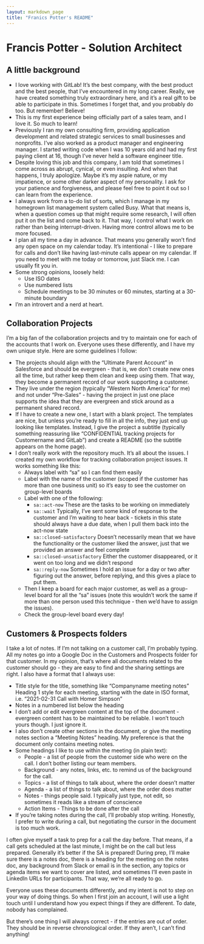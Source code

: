 ```yaml
---
layout: markdown_page
title: "Franics Potter's README"
---
```


# Francis Potter - Solution Architect

## A little background

- I love working with GitLab! It’s the best company, with the best product and the best people, that I’ve encountered in my long career. Really, we have created something truly extraordinary here, and it’s a real gift to be able to participate in this. Sometimes I forget that, and you probably do too. But remember! Believe!
- This is my first experience being officially part of a sales team, and I love it. So much to learn!
- Previously I ran my own consulting firm, providing application development and related strategic services to small businesses and nonprofits. I’ve also worked as a product manager and engineering manager. I started writing code when I was 10 years old and had my first paying client at 16, though I’ve never held a software engineer title.
- Despite loving this job and this company, I am told that sometimes I come across as abrupt, cynical, or even insulting. And when that happens, I truly apologize. Maybe it’s my aspie nature, or my impatience, or some other darker aspect of my personality. I ask for your patience and forgiveness, and please feel free to point it out so I can learn from the experience.
- I always work from a to-do list of sorts, which I manage in my homegrown list management system called Busy. What that means is, when a question comes up that might require some research, I will often put it on the list and come back to it. That way, I control what I work on rather than being interrupt-driven. Having more control allows me to be more focused.
- I plan all my time a day in advance. That means you generally won’t find any open space on my calendar today. It’s intentional - I like to prepare for calls and don’t like having last-minute calls appear on my calendar. If you need to meet with me today or tomorrow, just Slack me. I can usually fit you in.
- Some strong opinions, loosely held:
    - Use ISO dates
    - Use numbered lists
    - Schedule meetings to be 30 minutes or 60 minutes, starting at a 30-minute boundary
- I’m an introvert and a nerd at heart.

## Collaboration Projects

I’m a big fan of the collaboration projects and try to maintain one for each of the accounts that I work on. Everyone uses these differently, and I have my own unique style. Here are some guidelines I follow:
- The projects should align with the “Ultimate Parent Account” in Salesforce and should be evergreen - that is, we don’t create new ones all the time, but rather keep them clean and keep using them. That way, they become a permanent record of our work supporting a customer.
- They live under the region (typically “Western North America” for me) and not under “Pre-Sales” - having the project in just one place supports the idea that they are evergreen and stick around as a permanent shared record.
- If I have to create a new one, I start with a blank project. The templates are nice, but unless you’re ready to fill in all the info, they just end up looking like templates. Instead, I give the project a subtitle (typically something reassuring like “CONFIDENTIAL tracking projects for Customername and GitLab”) and create a README (so the subtitle appears on the home page).
- I don’t really work with the repository much. It’s all about the issues. I created my own workflow for tracking collaboration project issues. It works something like this:
    - Always label with “sa” so I can find them easily
    - Label with the name of the customer (scoped if the customer has more than one business unit) so it’s easy to see the customer on group-level boards
    - Label with one of the following:
         - `sa::act-now` These are the tasks to be working on immediately
         - `sa::wait` Typically, I’ve sent some kind of response to the customer and I’m waiting to hear back - tickets in this state should always have a due date, when I pull them back into the act-now state
         - `sa::closed-satisfactory` Doesn’t necessarily mean that we have the functionality or the customer liked the answer, just that we provided an answer and feel complete
         - `sa::closed-unsatisfactory` Either the customer disappeared, or it went on too long and we didn’t respond
         - `sa::reply-now` Sometimes I hold an issue for a day or two after figuring out the answer, before replying, and this gives a place to put them.
    - Then I keep a board for each major customer, as well as a group-level board for all the “sa” issues (note this wouldn’t work the same if more than one person used this technique - then we’d have to assign the issues).
    - Check the group-level board every day!


## Customers & Prospects folders

I take a lot of notes. If I’m not talking on a customer call, I’m probably typing. All my notes go into a Google Doc in the Customers and Prospects folder for that customer. In my opinion, that’s where all documents related to the customer should go - they are easy to find and the sharing settings are right. I also have a format that I always use:
- Title style for the title, something like “Companyname meeting notes”
Heading 1 style for each meeting, starting with the date in ISO format, i.e. “2021-02-31 Call with Homer Simpson”
- Notes in a numbered list below the heading
- I don’t add or edit evergreen content at the top of the document - evergreen content has to be maintained to be reliable. I won’t touch yours though. I just ignore it.
- I also don’t create other sections in the document, or give the meeting notes section a “Meeting Notes” heading. My preference is that the document only contains meeting notes.
- Some headings I like to use within the meeting (in plain text):
    - People - a list of people from the customer side who were on the call. I don’t bother listing our team members.
    - Background - any notes, links, etc. to remind us of the background for the call.
    - Topics - a list of things to talk about, where the order doesn’t matter
    - Agenda - a list of things to talk about, where the order does matter
    - Notes - things people said. I typically just type, not edit, so sometimes it reads like a stream of conscience
    - Action Items - Things to be done after the call
- If you’re taking notes during the call, I’ll probably stop writing. Honestly, I prefer to write during a call, but negotiating the cursor in the document is too much work.

I often give myself a task to prep for a call the day before. That means, if a call gets scheduled at the last minute, I might be on the call but less prepared. Generally it’s better if the SA is prepared! During prep, I’ll make sure there is a notes doc, there is a heading for the meeting on the notes doc, any background from Slack or email is in the section, any topics or agenda items we want to cover are listed, and sometimes I’ll even paste in LinkedIn URLs for participants. That way, we’re all ready to go.

Everyone uses these documents differently, and my intent is not to step on your way of doing things. So when I first join an account, I will use a light touch until I understand how you expect things if they are different. To date, nobody has complained.

But there’s one thing I will always correct - if the entries are out of order. They should be in reverse chronological order. If they aren’t, I can’t find anything!
